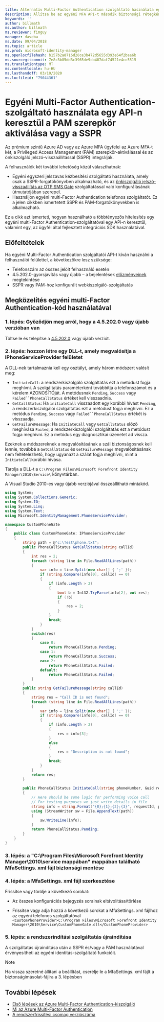```yaml
---
title: Alternatív Multi-Factor Authentication szolgáltató használata egy API-n keresztül a PAM vagy a SSPR forgatókönyv aktiválásához | Microsoft Docs
description: Állítsa be az egyéni MFA API-t második biztonsági rétegként, amikor a felhasználók a szerepköröket aktiválja Privileged Access Management és az önkiszolgáló jelszó-visszaállítást használják.
keywords: ''
author: billmath
ms.author: billmath
ms.reviewer: fimguy
manager: daveba
ms.date: 09/04/2018
ms.topic: article
ms.prod: microsoft-identity-manager
ms.openlocfilehash: b157b2a8716d20ce3b472d5655d393e64f2baa6b
ms.sourcegitcommit: 7e8c3b85dd3c3965de9cb407daf74521e4cc5515
ms.translationtype: MT
ms.contentlocale: hu-HU
ms.lasthandoff: 03/10/2020
ms.locfileid: "79044361"
---
```

# <a name="use-a-custom-multi-factor-authentication-provider-via-an-api-during-pam-role-activation-or-in-sspr"></a>Egyéni Multi-Factor Authentication-szolgáltató használata egy API-n keresztül a PAM szerepkör aktiválása vagy a SSPR

Az prémium szintű Azure AD vagy az Azure MFA ügyfelei az Azure MFA-t két, a Privileged Access Management (PAM) szerepkör-aktiválással és az önkiszolgáló jelszó-visszaállítással (SSPR) integrálják.

A felhasználók két további lehetőség közül választhatnak:

 - Egyéni egyszeri jelszavas kézbesítési szolgáltató használata, amely csak a SSPR-forgatókönyvben alkalmazható, és az [önkiszolgáló jelszó-visszaállítás az OTP SMS Gate](https://docs.microsoft.com/previous-versions/mim/hh824692(v=ws.10)) szolgáltatással való konfigurálásának útmutatójában szerepel.
 - Használjon egyéni multi-Factor Authentication telefonos szolgáltatót. Ez a jelen cikkben ismertetett SSPR és PAM-forgatókönyvekben is alkalmazható.

Ez a cikk azt ismerteti, hogyan használható a többtényezős hitelesítés egy egyéni multi-Factor Authentication-szolgáltatóval egy API-n keresztül, valamint egy, az ügyfél által fejlesztett integrációs SDK használatával.  

## <a name="prerequisites"></a>Előfeltételek

Ha egyéni Multi-Factor Authentication szolgáltatói API-t kíván használni a felhasználói felülettel, a következőkre lesz szüksége:

- Telefonszám az összes jelölt felhasználó esetén
- 4\.5.202.0-gyorsjavítás vagy újabb – a bejelentések [előzményeinek](reference/version-history.md) megtekintése
- SSPR vagy PAM-hoz konfigurált webkiszolgáló-szolgáltatás

## <a name="approach-using-custom-multi-factor-authentication-code"></a>Megközelítés egyéni multi-Factor Authentication-kód használatával

### <a name="step-1-ensure-mim-service-is-at-version-452020-or-later"></a>1\. lépés: Győződjön meg arról, hogy a 4.5.202.0 vagy újabb verzióban van

Töltse le és telepítse a [4.5.202.0](https://www.microsoft.com/download/details.aspx?id=57278) vagy újabb verziót.

### <a name="step-2-create-a-dll-which-implements-the-iphoneserviceprovider-interface"></a>2\. lépés: hozzon létre egy DLL-t, amely megvalósítja a IPhoneServiceProvider felületet

A DLL-nek tartalmaznia kell egy osztályt, amely három módszert valósít meg:

- `InitiateCall`: a rendszerkiszolgáló szolgáltatás ezt a metódust fogja meghívni. A szolgáltatás paraméterként továbbítja a telefonszámot és a kérelem AZONOSÍTÓját.  A metódusnak `Pending`, `Success` vagy `Failed``PhoneCallStatus` értéket kell visszaadnia.
- `GetCallStatus`: Ha `initiateCall` visszaadott egy korábbi hívást `Pending`, a rendszerkiszolgálói szolgáltatás ezt a metódust fogja meghívni. Ez a metódus `Pending`, `Success` vagy `Failed``PhoneCallStatus` értékét is visszaadja.
- `GetFailureMessage`: Ha `InitiateCall` vagy `GetCallStatus` előző meghívása `Failed`, a rendszerkiszolgálói szolgáltatás ezt a metódust fogja meghívni. Ez a metódus egy diagnosztikai üzenetet ad vissza.

Ezeknek a módszereknek a megvalósításának a szál biztonságosnek kell lennie, továbbá a `GetCallStatus` és `GetFailureMessage` megvalósításának nem feltételezhető, hogy ugyanazt a szálat fogja meghívni, mint a `InitiateCall`korábbi hívása.

Tárolja a DLL-t a `C:\Program Files\Microsoft Forefront Identity Manager\2010\Service\` könyvtárban.

A Visual Studio 2010-es vagy újabb verziójával összeállítható mintakód.

```csharp
using System;
using System.Collections.Generic;
using System.IO;
using System.Linq;
using System.Text;
using Microsoft.IdentityManagement.PhoneServiceProvider;

namespace CustomPhoneGate
{
    public class CustomPhoneGate: IPhoneServiceProvider
    {
        string path = @"c:\Test\phone.txt";
        public PhoneCallStatus GetCallStatus(string callId)
        {
            int res = 2;
            foreach (string line in File.ReadAllLines(path))
            {
                var info = line.Split(new char[] { ';' });
                if (string.Compare(info[0], callId) == 0)
                {
                    if (info.Length > 2)
                    {
                        bool b = Int32.TryParse(info[2], out res);
                        if (!b)
                        {
                            res = 2;
                        }
                    }
                    break;
                }
            }
            switch(res)
            {
                case 0:
                    return PhoneCallStatus.Pending;
                case 1:
                    return PhoneCallStatus.Success;
                case 2:
                    return PhoneCallStatus.Failed;
                default:
                    return PhoneCallStatus.Failed;
            }       
        }
        public string GetFailureMessage(string callId)
        {
            string res = "Call ID is not found";
            foreach (string line in File.ReadAllLines(path))
            {
                var info = line.Split(new char[] { ';' });
                if (string.Compare(info[0], callId) == 0)
                {
                    if (info.Length > 2)
                    {
                        res = info[3];
                    }
                    else
                    {
                        res = "Description is not found";
                    }
                    break;
                }
            }
            return res;            
        }
        
        public PhoneCallStatus InitiateCall(string phoneNumber, Guid requestId, Dictionary<string,object> deliveryAttributes)
        {
            // Here should be some logic for performing voice call
            // For testing purposes we just write details in file             
            string info = string.Format("{0};{1};{2};{3}", requestId, phoneNumber, 0, string.Empty);
            using (StreamWriter sw = File.AppendText(path))
            {
                sw.WriteLine(info);                
            }
            return PhoneCallStatus.Pending;    
        }
    }
}
```
### <a name="step-3-backup-the-mfasettingsxml-located-in-the-cprogram-filesmicrosoft-forefront-identity-manager2010service"></a>3\. lépés: a "C:\Program Files\Microsoft Forefront Identity Manager\2010\service mappában" mappában található MfaSettings. xml fájl biztonsági mentése

### <a name="step-4-edit-the-mfasettingsxml-file"></a>4\. lépés: a MfaSettings. xml fájl szerkesztése

Frissítse vagy törölje a következő sorokat:

- Az összes konfigurációs bejegyzés sorainak eltávolítása/törlése 

- Frissítse vagy adja hozzá a következő sorokat a MfaSettings. xml fájlhoz az egyéni telefonos szolgáltatóval <br>
`<CustomPhoneProvider>C:\Program Files\Microsoft Forefront Identity Manager\2010\Service\CustomPhoneGate.dll</CustomPhoneProvider>`

### <a name="step-5-restart-mim-service"></a>5\. lépés: a rendszerindítási szolgáltatás újraindítása

A szolgáltatás újraindítása után a SSPR és/vagy a PAM használatával érvényesítheti az egyéni identitás-szolgáltató funkcióit.

> [!NOTE] 
> Ha vissza szeretné állítani a beállítást, cserélje le a MfaSettings. xml fájlt a biztonságimásolat-fájlra a 3. lépésben


## <a name="next-steps"></a>További lépések

- [Első lépések az Azure Multi-Factor Authentication-kiszolgáló](https://docs.microsoft.com/azure/active-directory/authentication/howto-mfaserver-deploy)
- [Mi az Azure Multi-Factor Authentication](https://docs.microsoft.com/azure/multi-factor-authentication/multi-factor-authentication)
- [A rendszerfrissítési csomag verziószáma](./reference/version-history.md)
